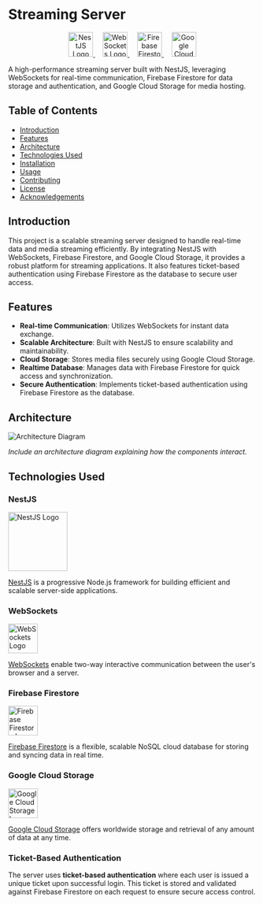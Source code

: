 # Streaming Server

<p align="center">
  <a href="https://nestjs.com/">
    <img src="https://nestjs.com/img/logo_text.svg" alt="NestJS Logo" height="50px">
  </a>
  &nbsp;&nbsp;&nbsp;
  <a href="https://developer.mozilla.org/en-US/docs/Web/API/WebSockets_API">
    <img src="https://images.g2crowd.com/uploads/product/image/social_landscape/social_landscape_c13320392397522bb5c39454d240ebf0/socket-io.png" alt="WebSockets Logo" height="50px">
  </a>
  &nbsp;&nbsp;&nbsp;
  <a href="https://firebase.google.com/docs/firestore">
    <img src="https://www.gstatic.com/mobilesdk/160503_mobilesdk/logo/2x/firebase_28dp.png" alt="Firebase Firestore Logo" height="50px">
  </a>
  &nbsp;&nbsp;&nbsp;
  <a href="https://cloud.google.com/storage">
    <img src="https://cloud.google.com/images/social-icon-google-cloud-1200-630.png" alt="Google Cloud Storage Logo" height="50px">
  </a>
</p>

A high-performance streaming server built with NestJS, leveraging WebSockets for real-time communication, Firebase Firestore for data storage and authentication, and Google Cloud Storage for media hosting.

## Table of Contents

- [Introduction](#introduction)
- [Features](#features)
- [Architecture](#architecture)
- [Technologies Used](#technologies-used)
- [Installation](#installation)
- [Usage](#usage)
- [Contributing](#contributing)
- [License](#license)
- [Acknowledgements](#acknowledgements)

## Introduction

This project is a scalable streaming server designed to handle real-time data and media streaming efficiently. By integrating NestJS with WebSockets, Firebase Firestore, and Google Cloud Storage, it provides a robust platform for streaming applications. It also features ticket-based authentication using Firebase Firestore as the database to secure user access.

## Features

- **Real-time Communication**: Utilizes WebSockets for instant data exchange.
- **Scalable Architecture**: Built with NestJS to ensure scalability and maintainability.
- **Cloud Storage**: Stores media files securely using Google Cloud Storage.
- **Realtime Database**: Manages data with Firebase Firestore for quick access and synchronization.
- **Secure Authentication**: Implements ticket-based authentication using Firebase Firestore as the database.

## Architecture

![Architecture Diagram](./images/architecture-diagram.png)

*Include an architecture diagram explaining how the components interact.*

## Technologies Used

### NestJS

<a href="https://nestjs.com/">
  <img src="https://nestjs.com/img/logo_text.svg" alt="NestJS Logo" width="120px">
</a>

[NestJS](https://nestjs.com/) is a progressive Node.js framework for building efficient and scalable server-side applications.

### WebSockets

<a href="https://developer.mozilla.org/en-US/docs/Web/API/WebSockets_API">
  <img src="https://images.g2crowd.com/uploads/product/image/social_landscape/social_landscape_c13320392397522bb5c39454d240ebf0/socket-io.png" alt="WebSockets Logo" width="60px">
</a>

[WebSockets](https://developer.mozilla.org/en-US/docs/Web/API/WebSockets_API) enable two-way interactive communication between the user's browser and a server.

### Firebase Firestore

<a href="https://firebase.google.com/docs/firestore">
  <img src="https://www.gstatic.com/mobilesdk/160503_mobilesdk/logo/2x/firebase_28dp.png" alt="Firebase Firestore Logo" width="60px">
</a>

[Firebase Firestore](https://firebase.google.com/docs/firestore) is a flexible, scalable NoSQL cloud database for storing and syncing data in real time.

### Google Cloud Storage

<a href="https://cloud.google.com/storage">
  <img src="https://cloud.google.com/images/social-icon-google-cloud-1200-630.png" alt="Google Cloud Storage Logo" width="60px">
</a>

[Google Cloud Storage](https://cloud.google.com/storage) offers worldwide storage and retrieval of any amount of data at any time.

### Ticket-Based Authentication

The server uses **ticket-based authentication** where each user is issued a unique ticket upon successful login. This ticket is stored and validated against Firebase Firestore on each request to ensure secure access control.
